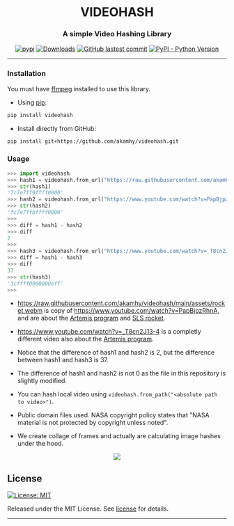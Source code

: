 <div align="center">

<h1> VIDEOHASH </h1>

<h3>A simple Video Hashing Library</h3>

</div>

<p align="center">
<a href="https://pypi.org/project/videohash/"><img alt="pypi" src="https://img.shields.io/pypi/v/videohash.svg"></a>
<a href="https://pepy.tech/project/videohash?versions=1*&versions=2*"><img alt="Downloads" src="https://pepy.tech/badge/videohash/month"></a>
<a href="https://github.com/akamhy/videohash/commits/master"><img alt="GitHub lastest commit" src="https://img.shields.io/github/last-commit/akamhy/videohash?color=blue&style=flat-square"></a>
<a href="#"><img alt="PyPI - Python Version" src="https://img.shields.io/pypi/pyversions/videohash?style=flat-square"></a>
</p>

--------------------------------------------------------------------------


### Installation

You must have [ffmpeg](https://ffmpeg.org/) installed to use this library.


  - Using [pip](https://en.wikipedia.org/wiki/Pip_(package_manager)):

```bash
pip install videohash
```

  - Install directly from GitHub:

```bash
pip install git+https://github.com/akamhy/videohash.git
```

### Usage

```python
>>> import videohash
>>> hash1 = videohash.from_url("https://raw.githubusercontent.com/akamhy/videohash/main/assets/rocket.webm")
>>> str(hash1)
'7c7e7ff9ffff0000'
>>> hash2 = videohash.from_url("https://www.youtube.com/watch?v=PapBjpzRhnA")
>>> str(hash2)
'fc7e7ffbffff0000'
>>> 
>>> diff = hash1 - hash2
>>> diff
2
>>> 
>>> hash3 = videohash.from_url("https://www.youtube.com/watch?v=_T8cn2J13-4")
>>> diff = hash1 - hash3
>>> diff
37
>>> str(hash3)
'3cffff0000000eff'
>>> 
```

  - <https://raw.githubusercontent.com/akamhy/videohash/main/assets/rocket.webm> is copy of <https://www.youtube.com/watch?v=PapBjpzRhnA>, and are about the [Artemis program](https://en.wikipedia.org/wiki/Artemis_program) and [SLS rocket](https://en.wikipedia.org/wiki/Space_Launch_System).
 
  - <https://www.youtube.com/watch?v=_T8cn2J13-4> is a completly different video also about the [Artemis program](https://en.wikipedia.org/wiki/Artemis_program).

  - Notice that the difference of hash1 and hash2 is 2, but the difference between hash1 and hash3 is 37.
  
  - The difference of hash1 and hash2 is not 0 as the file in this repository is slightly modified.
  
  - You can hash local video using `videohash.from_path("<absolute path to video>")`.

  - Public domain files used. NASA copyright policy states that "NASA material is not protected by copyright unless noted".
  
  - We create collage of frames and actually are calculating image hashes under the hood.
  


<div align="center">

<img src="https://raw.githubusercontent.com/akamhy/videohash/main/assets/collage.jpeg"><br>

</div>


## License
[![License: MIT](https://img.shields.io/badge/License-MIT-green.svg)](https://github.com/akamhy/videohash/blob/master/LICENSE)

Released under the MIT License. See
[license](https://github.com/akamhy/videohash/blob/master/LICENSE) for details.


------------------------------------------------------------------------------------
